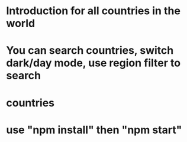 # Introduction for all countries in the world
# You can search countries, switch dark/day mode, use region filter to search 
# countries
# use "npm install" then "npm start"
